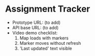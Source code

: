 # Assignment Tracker
- Prototype URL: (to add)
- API base URL: (to add)
- Video demo checklist:
  1) Map loads with markers
  2) Marker moves without refresh
  3) 'Last updated' text visible
